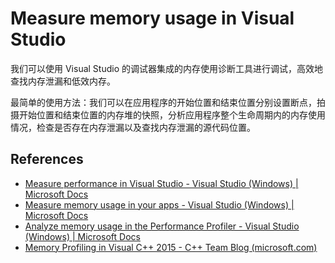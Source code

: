 # Measure memory usage in Visual Studio

我们可以使用 Visual Studio 的调试器集成的内存使用诊断工具进行调试，高效地查找内存泄漏和低效内存。

最简单的使用方法：我们可以在应用程序的开始位置和结束位置分别设置断点，拍摄开始位置和结束位置的内存堆的快照，分析应用程序整个生命周期内的内存使用情况，检查是否存在内存泄漏以及查找内存泄漏的源代码位置。

## References

- [Measure performance in Visual Studio - Visual Studio (Windows) | Microsoft Docs](https://docs.microsoft.com/en-us/visualstudio/profiling/?view=vs-2022)
- [Measure memory usage in your apps - Visual Studio (Windows) | Microsoft Docs](https://docs.microsoft.com/en-us/visualstudio/profiling/memory-usage?view=vs-2022)
- [Analyze memory usage in the Performance Profiler - Visual Studio (Windows) | Microsoft Docs](https://docs.microsoft.com/en-us/visualstudio/profiling/memory-usage-without-debugging2?view=vs-2022)
- [Memory Profiling in Visual C++ 2015 - C++ Team Blog (microsoft.com)](https://devblogs.microsoft.com/cppblog/memory-profiling-in-visual-c-2015/)

